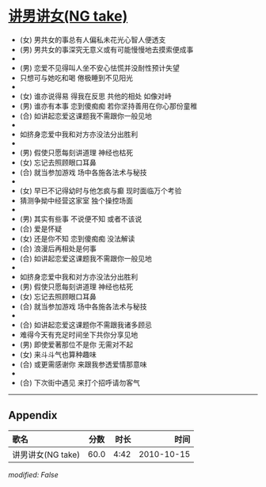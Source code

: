 # [讲男讲女(NG take)](https://music.163.com/song?id=64403)

* (女) 男共女的事总有人偏私未花光心智人便透支
* (男) 男共女的事深究无意义或有可能慢慢地去摸索便成事
* 
* (男) 恋爱不见得叫人坐不安心怯慌并没耐性预计失望
* 只想可与她吃和喝 倦极睡到不见阳光
* 
* (女) 谁亦说得易 得我在反思 共他的相处 如像对峙
* (男) 谁亦有本事 恋到傻痴痴 若你坚持善用在你心那份童稚
* (合) 如讲起恋爱这课题我不需跟你一般见地
* 
* 如挤身恋爱中我和对方亦没法分出胜利
* 
* (男) 假使只愿每刻讲道理 神经也枯死
* (女) 忘记去照顾眼口耳鼻
* (合) 就当参加游戏 场中各施各法术与秘技
* 
* (女) 早已不记得幼时与他怎疯与癫 现时面临万个考验
* 猜测争拗中经营这家室 独个操控场面
* 
* (男) 其实有些事 不说便不知 或者不该说
* (合) 爱是怀疑
* (女) 还是你不知 恋到傻痴痴 没法解读
* (合) 浪漫后再相处是何事
* (合) 如讲起恋爱这课题我不需跟你一般见地
* 
* 如挤身恋爱中我和对方亦没法分出胜利
* (男) 假使只愿每刻讲道理 神经也枯死
* (女) 忘记去照顾眼口耳鼻
* (合) 就当参加游戏 场中各施各法术与秘技
* 
* (合) 如讲起恋爱这课题你不需跟我诸多顾忌
* 难得今天有充足时间坐下共你分享见地
* (男) 即使爱著那位不是你 无需对不起
* (女) 来斗斗气也算种趣味
* (合) 或更需感谢你 来跟我参透爱情那意味
* 
* (合) 下次街中遇见 来打个招呼请勿客气


---

## Appendix

|歌名|分数|时长|时间|
|:---|:---:|---:|---:|
|讲男讲女(NG take)|60.0|4:42|2010-10-15

*modified: False*
